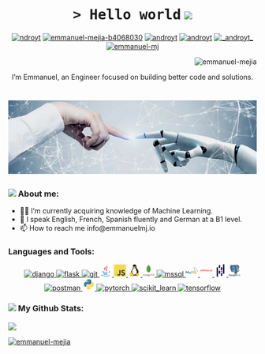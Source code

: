 <h1 align="center"> <tt>> Hello world</tt> <img src="https://github.com/TheDudeThatCode/TheDudeThatCode/blob/master/Assets/Hi.gif" width="35" /> </h1>

<p align="center">
<a href="https://twitter.com/ndroyt" target="blank"><img align="center" src="https://raw.githubusercontent.com/rahuldkjain/github-profile-readme-generator/master/src/images/icons/Social/twitter.svg" alt="ndroyt" height="30" width="40" /></a>
<a href="https://linkedin.com/in/emmanuel-mejia-b4068030" target="blank"><img align="center" src="https://raw.githubusercontent.com/rahuldkjain/github-profile-readme-generator/master/src/images/icons/Social/linked-in-alt.svg" alt="emmanuel-mejia-b4068030" height="30" width="40" /></a>
<a href="https://instagram.com/androyt" target="blank"><img align="center" src="https://raw.githubusercontent.com/rahuldkjain/github-profile-readme-generator/master/src/images/icons/Social/instagram.svg" alt="androyt" height="30" width="40" /></a>
<a href="https://www.leetcode.com/androyt" target="blank"><img align="center" src="https://raw.githubusercontent.com/rahuldkjain/github-profile-readme-generator/master/src/images/icons/Social/leet-code.svg" alt="androyt" height="30" width="40" /></a>
<a href="https://discord.gg/_androyt_" target="blank"><img align="center" src="https://raw.githubusercontent.com/rahuldkjain/github-profile-readme-generator/master/src/images/icons/Social/discord.svg" alt="_androyt_" height="30" width="40" /></a>
<a href="https://dev.to/emmanuel-mj" target="blank"><img align="center" src="https://raw.githubusercontent.com/rahuldkjain/github-profile-readme-generator/master/src/images/icons/Social/devto.svg" alt="emmanuel-mj" height="30" width="40" /></a>
</p>

<p align="right"> <img src="https://komarev.com/ghpvc/?username=emmanuel-mejia&label=Profile%20views&color=0e75b6&style=flat" alt="emmanuel-mejia"/> </p>

<p align="center"> I’m Emmanuel, an Engineer focused on building better code and solutions. </p>

<h1 align="center"><img src="https://raw.githubusercontent.com/emmanuel-mejia/emmanuel-mejia/main/images/sixtina-human-AI.png"/></h1>

<h3> <p align="left"> <img src="https://github.com/TheDudeThatCode/TheDudeThatCode/blob/master/Assets/Developer.gif" width="45" /> About me: </p> </h3>

<ul>
    <li>👨‍💻 I’m currently acquiring knowledge of Machine Learning.</li>
    <li>💬 I speak English, French, Spanish fluently and German at a B1 level.</li>
    <li>📫 How to reach me info@emmanuelmj.io</li>
</ul>

<h3 align="left">Languages and Tools:</h3>
<p align="center"> 
    <a href="https://www.djangoproject.com/" target="_blank" rel="noreferrer"> <img src="https://cdn.worldvectorlogo.com/logos/django.svg" alt="django" width="25" height="25"/> </a> 
    <a href="https://flask.palletsprojects.com/" target="_blank" rel="noreferrer"> <img src="https://www.vectorlogo.zone/logos/pocoo_flask/pocoo_flask-icon.svg" alt="flask" width="25" height="25"/> </a> 
    <a href="https://git-scm.com/" target="_blank" rel="noreferrer"> <img src="https://www.vectorlogo.zone/logos/git-scm/git-scm-icon.svg" alt="git" width="25" height="25"/> </a> 
    <a href="https://www.java.com" target="_blank" rel="noreferrer"> <img src="https://raw.githubusercontent.com/devicons/devicon/master/icons/java/java-original.svg" alt="java" width="25" height="25"/> </a> 
    <a href="https://developer.mozilla.org/en-US/docs/Web/JavaScript" target="_blank" rel="noreferrer"> <img src="https://raw.githubusercontent.com/devicons/devicon/master/icons/javascript/javascript-original.svg" alt="javascript" width="25" height="25"/> </a> 
    <a href="https://www.linux.org/" target="_blank" rel="noreferrer"> <img src="https://raw.githubusercontent.com/devicons/devicon/master/icons/linux/linux-original.svg" alt="linux" width="25" height="25"/> </a> 
    <a href="https://www.mongodb.com/" target="_blank" rel="noreferrer"> <img src="https://raw.githubusercontent.com/devicons/devicon/master/icons/mongodb/mongodb-original-wordmark.svg" alt="mongodb" width="25" height="25"/> </a> 
    <a href="https://www.microsoft.com/en-us/sql-server" target="_blank" rel="noreferrer"> <img src="https://www.svgrepo.com/show/303229/microsoft-sql-server-logo.svg" alt="mssql" width="25" height="25"/> </a> 
    <a href="https://www.mysql.com/" target="_blank" rel="noreferrer"> <img src="https://raw.githubusercontent.com/devicons/devicon/master/icons/mysql/mysql-original-wordmark.svg" alt="mysql" width="25" height="25"/> </a> 
    <a href="https://www.oracle.com/" target="_blank" rel="noreferrer"> <img src="https://raw.githubusercontent.com/devicons/devicon/master/icons/oracle/oracle-original.svg" alt="oracle" width="25" height="25"/> </a> 
    <a href="https://pandas.pydata.org/" target="_blank" rel="noreferrer"> <img src="https://raw.githubusercontent.com/devicons/devicon/2ae2a900d2f041da66e950e4d48052658d850630/icons/pandas/pandas-original.svg" alt="pandas" width="25" height="25"/> </a> 
    <a href="https://www.postgresql.org" target="_blank" rel="noreferrer"> <img src="https://raw.githubusercontent.com/devicons/devicon/master/icons/postgresql/postgresql-original-wordmark.svg" alt="postgresql" width="25" height="25"/> </a> 
    <a href="https://postman.com" target="_blank" rel="noreferrer"> <img src="https://www.vectorlogo.zone/logos/getpostman/getpostman-icon.svg" alt="postman" width="25" height="25"/> </a> <a href="https://www.python.org" target="_blank" rel="noreferrer"> <img src="https://raw.githubusercontent.com/devicons/devicon/master/icons/python/python-original.svg" alt="python" width="25" height="25"/> </a> 
    <a href="https://pytorch.org/" target="_blank" rel="noreferrer"> <img src="https://www.vectorlogo.zone/logos/pytorch/pytorch-icon.svg" alt="pytorch" width="25" height="25"/> </a> 
    <a href="https://scikit-learn.org/" target="_blank" rel="noreferrer"> <img src="https://upload.wikimedia.org/wikipedia/commons/0/05/Scikit_learn_logo_small.svg" alt="scikit_learn" width="25" height="25"/> </a> 
    <a href="https://www.tensorflow.org" target="_blank" rel="noreferrer"> <img src="https://www.vectorlogo.zone/logos/tensorflow/tensorflow-icon.svg" alt="tensorflow" width="25" height="25"/> </a> 
</p>

<h3 align="left"> <img src='https://media1.giphy.com/media/du3J3cXyzhj75IOgvA/giphy.gif?cid=ecf05e47x2g034i9pzwtzzsd3xgg2w9nr94t4tflbbgo3008&rid=giphy.gif' width='25'/> My Github Stats:</h3>
<a href="https://github-readme-stats.vercel.app/api/top-langs/?username=emmanuel-mejia&layout=compact&text_color=daf7dc&bg_color=151515&hide=css"/></a>
<a href="https://github-readme-streak-stats.herokuapp.com/?user=emmanuel-mejia&theme=dark"/></a>

<a href="https://github.com/emmanuel-mejia/github-readme-stats"><img align="center" src="https://github-readme-stats.vercel.app/api/top-langs/?username=emmanuel-mejia&layout=compact&theme=buefy&hide_border=true" /></a>

<p align="left"> <a href="https://github.com/ryo-ma/github-profile-trophy"><img src="https://github-profile-trophy.vercel.app/?username=emmanuel-mejia" alt="emmanuel-mejia"/></a> </p>

